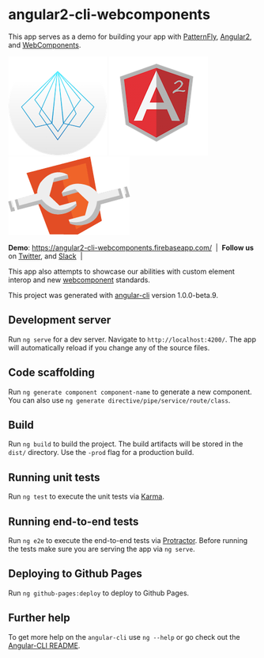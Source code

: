 # angular2-cli-webcomponents

This app serves as a demo for building your app with [PatternFly](http://patternfly.org/), [Angular2](https://angular.io/), and [WebComponents](http://webcomponents.org/).

![Image of PatternFly](https://raw.githubusercontent.com/patternfly-webcomponents/angular2-cli-webcomponents/master/icons/patternfly-orb.png)
![Image of Angular2](https://raw.githubusercontent.com/patternfly-webcomponents/angular2-cli-webcomponents/master/icons/ng2.png)
![Image of WebComponents](https://raw.githubusercontent.com/patternfly-webcomponents/angular2-cli-webcomponents/master/icons/webcomponents.png)

**Demo**: https://angular2-cli-webcomponents.firebaseapp.com/ &nbsp;|&nbsp; **Follow us** on
[Twitter](https://twitter.com/patternfly_des), and [Slack](https://patternfly.slack.com) &nbsp;|&nbsp;

This app also attempts to showcase our abilities with custom element interop and new [webcomponent](http://webcomponents.org/) standards.

This project was generated with [angular-cli](https://github.com/angular/angular-cli) version 1.0.0-beta.9.

## Development server
Run `ng serve` for a dev server. Navigate to `http://localhost:4200/`. The app will automatically reload if you change any of the source files.

## Code scaffolding

Run `ng generate component component-name` to generate a new component. You can also use `ng generate directive/pipe/service/route/class`.

## Build

Run `ng build` to build the project. The build artifacts will be stored in the `dist/` directory. Use the `-prod` flag for a production build.

## Running unit tests

Run `ng test` to execute the unit tests via [Karma](https://karma-runner.github.io).

## Running end-to-end tests

Run `ng e2e` to execute the end-to-end tests via [Protractor](http://www.protractortest.org/). 
Before running the tests make sure you are serving the app via `ng serve`.

## Deploying to Github Pages

Run `ng github-pages:deploy` to deploy to Github Pages.

## Further help

To get more help on the `angular-cli` use `ng --help` or go check out the [Angular-CLI README](https://github.com/angular/angular-cli/blob/master/README.md).
